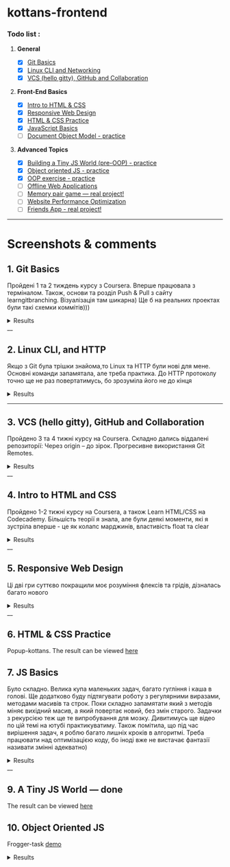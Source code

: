 # kottans-frontend
### Todo list :

 1. **General**
    - [x] [Git Basics](#0-git-basics)
    - [x] [Linux CLI and Networking](#1-linux-cli-and-networking)
    - [x] [VCS (hello gitty), GitHub and Collaboration](#2-vcs-hello-gitty-github-and-collaboration)
  
 2. **Front-End Basics**

    - [x] [Intro to HTML & CSS](#3-intro-to-html-and-css)
    - [x] [Responsive Web Design](#5-responsive-web-design)
    - [X] [HTML & CSS Practice](#6-html-css-practice)
    - [X] [JavaScript Basics](#7-javascript-basics)
    - [ ] [Document Object Model - practice](#8-document-object-model-practice)
  
 3. **Advanced Topics**

    - [x] [Building a Tiny JS World (pre-OOP) - practice](#9-building-a-tiny-js-world-pre-oop-practice)
    - [x] [Object oriented JS - practice](#10-object-oriented-js-practice)
    - [x] [OOP exercise - practice](#11-oop-exercise-practice)
    - [ ] [Offline Web Applications](#12-offline-web-applications)
    - [ ] [Memory pair game — real project!](#13-memory-pair-game-real-project)
    - [ ] [Website Performance Optimization](#14-website-performance-optimization)
    - [ ] [Friends App - real project!](#15-friends-app-real-project)
___
# Screenshots & comments

## 1. Git Basics
<p>Пройдені 1 та 2 тиждень курсу з Coursera. Вперше працювала з терміналом. Також, основи та розділ Push & Pull з сайту learngitbranching. Візуалізація там шикарна) Ще б на реальних проектах були такі схемки коммітів)))</p>
<details><summary>Results</summary>
<img src="https://raw.github.com/Yuliiadd/kottans-frontend/main/task_git_basics/Coursera_w1.png" alt="Introduction to Version Control screenshot 1" title="Introduction to Version Control">
<img src="https://raw.github.com/Yuliiadd/kottans-frontend/main/task_git_basics/Coursera_w2.png" alt="Introduction to Version Control screenshot 1" title="Introduction to Version Control">
<img src="https://raw.github.com/Yuliiadd/kottans-frontend/main/task_git_basics/learngitbranching_1.png" alt="Git and GitHub Introduction screenshot" title="Git & GitHub Introduction">
<img src="https://raw.github.com/Yuliiadd/kottans-frontend/main/task_git_basics/learngitbranching_2.png" alt="Git & GitHub Push and Pull screenshot" title="Git & GitHub Push and Pull">
</details>
__

## 2. Linux CLI, and HTTP
<p>Якщо з Git була трішки знайома,то Linux та HTTP були нові для мене. Основні команди запамятала, але треба практика. До HTTP протоколу точно ще не раз повертатимусь, бо зрозуміла його не до кінця</p>
<details><summary>Results</summary>
<img src="https://raw.github.com/Yuliiadd/kottans-frontend/main/task_linux_cli/Linux_Quiz1.png" alt="Quiz1" title="Quiz1 is completed">
<img src="https://raw.github.com/Yuliiadd/kottans-frontend/main/task_linux_cli/Linux_Quiz2.png" alt="Quiz2" title="Quiz2 is completed">
<img src="https://raw.github.com/Yuliiadd/kottans-frontend/main/task_linux_cli/Linux_Quiz3.png" alt="Quiz3" title="Quiz3 is completed">
<img src="https://raw.github.com/Yuliiadd/kottans-frontend/main/task_linux_cli/Linux_Quiz4.png" alt="Quiz4" title="Quiz4 is completed">
</details>

___

## 3. VCS (hello gitty), GitHub and Collaboration
<p>Пройдено 3 та 4 тижні курсу на Coursera. Складно дались віддалені репозиторії: Через origin – до зірок. Прогресивне використання Git Remotes.</p>
<details><summary>Results</summary>
<img src="https://raw.github.com/Yuliiadd/kottans-frontend/main/task_git_collaboration/Coursera_w3.png" alt="Coursera_w3" title="Coursera_w3 is completed">
<img src="https://raw.github.com/Yuliiadd/kottans-frontend/main/task_git_collaboration/Coursera_w4.png" alt="Coursera_w4" title="Coursera_w4 is completed">
<img src="https://raw.github.com/Yuliiadd/kottans-frontend/main/task_git_collaboration/Git_Remotes.png" alt="Git_Remotes" title="Advanced Git Remotes is completed">
</details>
__

## 4. Intro to HTML and CSS
<p>Пройдено 1-2 тижні курсу на Coursera, а також Learn HTML/CSS на Сodecademy. Більшість теорії я знала, але були деякі моменти, які я зустріла вперше - це як колапс марджинів, властивість float та clear</p>
<details><summary>Results</summary>
<img src="https://raw.github.com/Yuliiadd/kottans-frontend/main/task_html_css_intro/html-css-w1.png" alt="Coursera_w1" title="Coursera_w1 is completed">
<img src="https://raw.github.com/Yuliiadd/kottans-frontend/main/task_html_css_intro/html-css-w2.png" alt="Coursera_w2" title="Coursera_w2 is completed">
<img src="https://raw.github.com/Yuliiadd/kottans-frontend/main/task_html_css_intro/codeacademy-html-css.png" alt="Сodecademy courses" title="Сodecademy HTML/CSS courses is completed">
</details>
__

## 5. Responsive Web Design
<p>Ці дві гри суттєво покращили моє розуміння флексів та грідів, дізналась багато нового</p>
<details><summary>Results</summary>
<img src="https://raw.github.com/Yuliiadd/kottans-frontend/main/task_responsive_web_design/Flex.png" alt="Flexbox Froggy" title="Flexbox Froggy game is completed">
<img src="https://raw.github.com/Yuliiadd/kottans-frontend/main/task_responsive_web_design/Grid.png" alt="GRID GARDEN" title="GRID GARDEN game is completed">
</details>
__

## 6. HTML & CSS Practice
Popup-kottans. The result can be viewed [here](https://yuliiadd.github.io/Popup-kottans/ "Result on Pages")

## 7. JS Basics
<p>Було складно. Велика купа маленьких задач, багато гугління і каша в голові. Ще додатково буду підтягувати роботу з регулярними виразами, методами масивів та строк. Поки складно запамятати який з методів міняє вихідний масив, а який повертає новий, без змін старого. Задачки з рекурсією теж ще те випробування для мозку. Дивитимусь ще відео по цій темі на ютубі практикуватиму.
Також помітила, що під час вирішення задач, я роблю багато лишніх кроків в алгоритмі. Треба працювати над оптимізацією коду, бо іноді вже не вистачає фантазії називати змінні адекватно)</p>
<details><summary>Results</summary>
<img src="https://raw.github.com/Yuliiadd/kottans-frontend/main/task_js_basics/intro-js.png" alt="Coursera w4 - done" title="Introduction to JS is completed">
<img src="https://raw.github.com/Yuliiadd/kottans-frontend/main/task_js_basics/data-structures.png" alt="data structures" title="Data structures is completed">
<img src="https://raw.github.com/Yuliiadd/kottans-frontend/main/task_js_basics/algorithm-scripting.png" alt="algorithm-scripting" title="Algorithm scripting is completed">
<img src="https://raw.github.com/Yuliiadd/kottans-frontend/main/task_js_basics/basic-js.png" alt="basic js task" title="Basic js is completed">
<img src="https://raw.github.com/Yuliiadd/kottans-frontend/main/task_js_basics/es6.png" alt="ES6" title="ES6 task is completed">
<img src="https://raw.github.com/Yuliiadd/kottans-frontend/main/task_js_basics/functional-programming.png" alt="functional-programming" title="Functional programming task is completed">
<img src="https://raw.github.com/Yuliiadd/kottans-frontend/main/task_js_basics/intermediate-algorithm.png" alt="intermediate-algorithm" title="Intermediate-algorithm task is completed">
</details>
__

## 9. A Tiny JS World — done
The result can be viewed [here](https://yuliiadd.github.io/a-tiny-JS-world/ "Result on Pages")

## 10. Object Oriented JS
Frogger-task [demo](https://yuliiadd.github.io/frontend-nanodegree-arcade-game/ "Result on Pages")
<details><summary>Results</summary>
<img src="https://raw.github.com/Yuliiadd/kottans-frontend/main/task_js_oop/codewars.png" alt="Codewars 7 kyu - done" title="Codewars"
</details>
__

## 11. OOP exercise
Tiny JS world [demo](https://yuliiadd.github.io/a-tiny-JS-world/ "Result on Pages")
__




